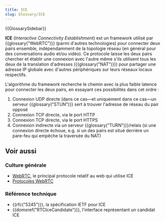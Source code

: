 ```yaml
---
title: ICE
slug: Glossary/ICE
---
```


{{GlossarySidebar}}

**ICE** (_Interactive Connectivity Establishment_) est un framework utilisé par {{glossary("WebRTC")}} (parmi d'autres technologies) pour connecter deux pairs ensemble, indépendamment de la topologie réseau (en général pour des conversations audio et/ou vidéo). Ce protocole laisse les deux pairs chercher et établir une connexion avec l'autre même s'ils utilisent tous les deux de la translation d'adresses ({{glossary("NAT")}}) pour partager une adresse IP globale avec d'autres périphériques sur leurs réseaux locaux respectifs.

L'algorithme du framework recherche le chemin avec la plus faible latence pour connecter les deux pairs, en essayant ces possibilités dans cet ordre :

1. Connexion UDP directe (dans ce cas—et uniquement dans ce cas—un serveur {{glossary("STUN")}} sert à trouver l'adresse de réseau du pair opposé
2. Connexion TCP directe, via le port HTTP
3. Connexion TCP directe, via le port HTTPS
4. Connexion indirecte via un serveur {{glossary("TURN")}}/relais (si une connexion directe échoue, e.g. si un des pairs est situé derrière un pare-feu qui empêche la traversée du NAT)

## Voir aussi

### Culture générale

- [WebRTC](/fr/docs/Web/API/WebRTC_API), le principal protocole relatif au web qui utilise ICE
- [Protocoles WebRTC](/fr/docs/Web/API/WebRTC_API/Protocols)

### Référence technique

- {{rfc("5245")}}, la spécification IETF pour ICE
- {{domxref("RTCIceCandidate")}}, l'interface représentant un candidat ICE
